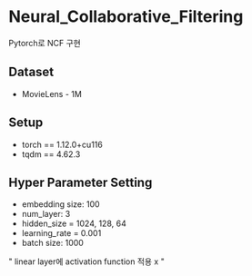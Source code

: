 # Neural_Collaborative_Filtering
Pytorch로 NCF 구현

## Dataset
* MovieLens - 1M

## Setup
* torch == 1.12.0+cu116
* tqdm == 4.62.3

## Hyper Parameter Setting
* embedding size: 100
* num_layer: 3
* hidden_size = 1024, 128, 64
* learning_rate = 0.001
* batch size: 1000



" linear layer에 activation function 적용 x "
